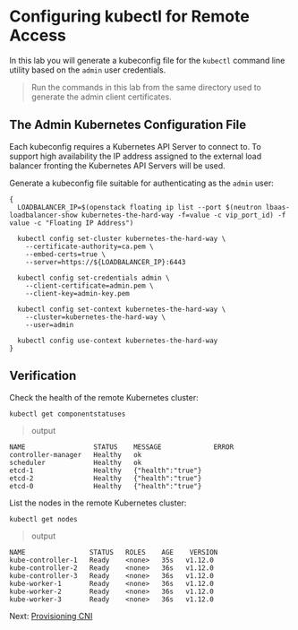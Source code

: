 # Configuring kubectl for Remote Access

In this lab you will generate a kubeconfig file for the `kubectl` command line utility based on the `admin` user credentials.

> Run the commands in this lab from the same directory used to generate the admin client certificates.

## The Admin Kubernetes Configuration File

Each kubeconfig requires a Kubernetes API Server to connect to. To support high availability the IP address assigned to the external load balancer fronting the Kubernetes API Servers will be used.

Generate a kubeconfig file suitable for authenticating as the `admin` user:

```
{
  LOADBALANCER_IP=$(openstack floating ip list --port $(neutron lbaas-loadbalancer-show kubernetes-the-hard-way -f=value -c vip_port_id) -f value -c "Floating IP Address")

  kubectl config set-cluster kubernetes-the-hard-way \
    --certificate-authority=ca.pem \
    --embed-certs=true \
    --server=https://${LOADBALANCER_IP}:6443

  kubectl config set-credentials admin \
    --client-certificate=admin.pem \
    --client-key=admin-key.pem

  kubectl config set-context kubernetes-the-hard-way \
    --cluster=kubernetes-the-hard-way \
    --user=admin

  kubectl config use-context kubernetes-the-hard-way
}
```

## Verification

Check the health of the remote Kubernetes cluster:

```
kubectl get componentstatuses
```

> output

```
NAME                 STATUS    MESSAGE             ERROR
controller-manager   Healthy   ok
scheduler            Healthy   ok
etcd-1               Healthy   {"health":"true"}
etcd-2               Healthy   {"health":"true"}
etcd-0               Healthy   {"health":"true"}
```

List the nodes in the remote Kubernetes cluster:

```
kubectl get nodes
```

> output

```
NAME                STATUS   ROLES    AGE    VERSION
kube-controller-1   Ready    <none>   35s   v1.12.0
kube-controller-2   Ready    <none>   36s   v1.12.0
kube-controller-3   Ready    <none>   36s   v1.12.0
kube-worker-1       Ready    <none>   36s   v1.12.0
kube-worker-2       Ready    <none>   36s   v1.12.0
kube-worker-3       Ready    <none>   36s   v1.12.0
```

Next: [Provisioning CNI](11-pod-network-routes.md)
